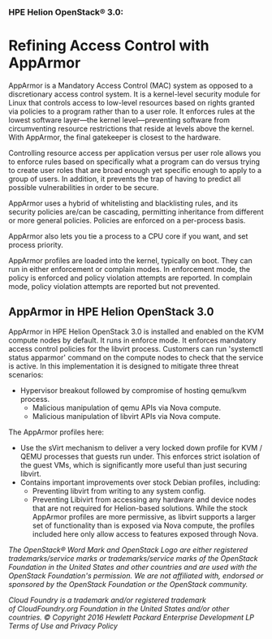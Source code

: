 ### HPE Helion OpenStack® 3.0:
# Refining Access Control with AppArmor
AppArmor is a Mandatory Access Control (MAC) system as opposed to a discretionary access control system. It is a kernel-level security module for Linux that controls access to low-level resources based on rights granted via policies to a program rather than to a user role. It enforces rules at the lowest software layer—the kernel level—preventing software from circumventing resource restrictions that reside at levels above the kernel. With AppArmor, the final gatekeeper is closest to the hardware.

Controlling resource access per application versus per user role allows you to enforce rules based on specifically what a program can do versus trying to create user roles that are broad enough yet specific enough to apply to a group of users. In addition, it prevents the trap of having to predict all possible vulnerabilities in order to be secure.

AppArmor uses a hybrid of whitelisting and blacklisting rules, and its security policies are/can be cascading, permitting inheritance from different or more general policies. Policies are enforced on a per-process basis.

AppArmor also lets you tie a process to a CPU core if you want, and set process priority.

AppArmor profiles are loaded into the kernel, typically on boot. They can run in either enforcement or complain modes. In enforcement mode, the policy is enforced and policy violation attempts are reported. In complain mode, policy violation attempts are reported but not prevented.

## AppArmor in HPE Helion OpenStack 3.0
AppArmor in HPE Helion OpenStack 3.0 is installed and enabled on the KVM compute nodes by default. It runs in enforce mode. It 
enforces mandatory access control policies for the libvirt process. Customers can run 'systemctl status apparmor' command on the 
compute nodes to check that the service is active.
In this implementation it is designed to mitigate three threat scenarios:
* Hypervisor breakout followed by compromise of hosting qemu/kvm process.
    * Malicious manipulation of qemu APIs via Nova compute.
    * Malicious manipulation of libvirt APIs via Nova compute.
    
The AppArmor profiles here:
* Use the sVirt mechanism to deliver a very locked down profile for KVM / QEMU processes that guests run under. This enforces strict isolation of the guest VMs, which is significantly more useful than just securing libvirt.
* Contains important improvements over stock Debian profiles, including:
    * Preventing libvirt from writing to any system config.
    * Preventing Libivirt from accessing any hardware and device nodes that are not required for Helion-based solutions. While
    the stock AppArmor profiles are more permissive, as libvirt supports a larger set of functionality than is exposed via 
    Nova compute, the profiles included here only allow access to features exposed through Nova.

_The OpenStack® Word Mark and OpenStack Logo are either registered trademarks/service marks or trademarks/service marks of the OpenStack Foundation in the United States and other countries and are used with the OpenStack Foundation's permission. We are not affiliated with, endorsed or sponsored by the OpenStack Foundation or the OpenStack community._

_Cloud Foundry is a trademark and/or registered trademark of CloudFoundry.org Foundation in the United States and/or other countries._
_© Copyright 2016 Hewlett Packard Enterprise Development LP
Terms of Use and Privacy Policy_
